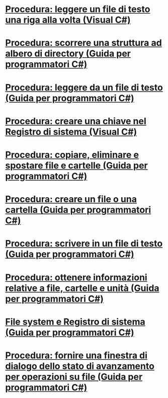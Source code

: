 # [Procedura: leggere un file di testo una riga alla volta (Visual C#)](how-to-read-a-text-file-one-line-at-a-time.md)
# [Procedura: scorrere una struttura ad albero di directory (Guida per programmatori C#)](how-to-iterate-through-a-directory-tree.md)
# [Procedura: leggere da un file di testo (Guida per programmatori C#)](how-to-read-from-a-text-file.md)
# [Procedura: creare una chiave nel Registro di sistema (Visual C#)](how-to-create-a-key-in-the-registry.md)
# [Procedura: copiare, eliminare e spostare file e cartelle (Guida per programmatori C#)](how-to-copy-delete-and-move-files-and-folders.md)
# [Procedura: creare un file o una cartella (Guida per programmatori C#)](how-to-create-a-file-or-folder.md)
# [Procedura: scrivere in un file di testo (Guida per programmatori C#)](how-to-write-to-a-text-file.md)
# [Procedura: ottenere informazioni relative a file, cartelle e unità (Guida per programmatori C#)](how-to-get-information-about-files-folders-and-drives.md)
# [File system e Registro di sistema (Guida per programmatori C#)](file-system-and-the-registry.md)
# [Procedura: fornire una finestra di dialogo dello stato di avanzamento per operazioni su file (Guida per programmatori C#)](how-to-provide-a-progress-dialog-box-for-file-operations.md)
